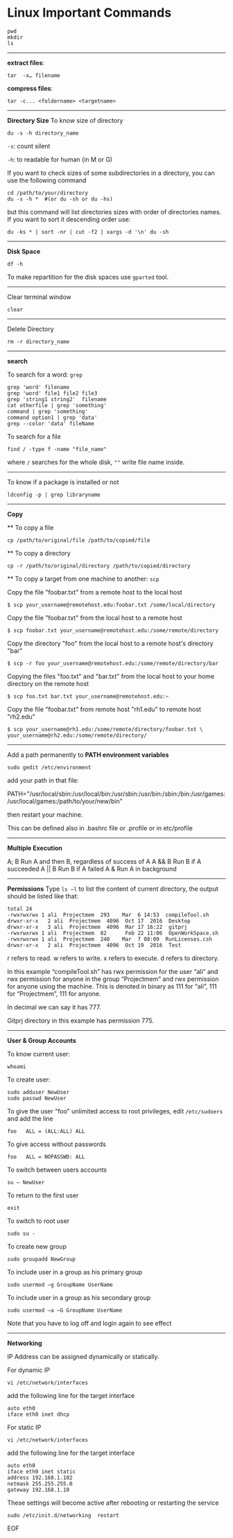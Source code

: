 # Linux Important Commands

```
pwd
mkdir
ls
```
-------------------------------------------------
__extract files__: 
```
tar  -x… filename
```
__compress files__: 
```
tar -c... <foldername> <targetname>
```
-------------------------------------------------

__Directory Size__
To know size of directory
```
du -s -h directory_name
```

`-s`: count silent

`-h`: to readable for human (in M or G)

If you want to check sizes of some subdirectories in a directory, you can use the following command
```
cd /path/to/your/directory
du -s -h *  #(or du -sh or du -hs)
```

but this command will list directories sizes with order of directories names. If you want to sort it descending order use:
```
du -ks * | sort -nr | cut -f2 | xargs -d '\n' du -sh
```
-------------------------------------------------

__Disk Space__
```
df -h
```

To make repartition for the disk spaces use `gparted` tool.

-------------------------------------------------
Clear terminal window
```
clear
```
-------------------------------------------------

Delete Directory
```
rm -r directory_name
```
-------------------------------------------------

__search__

To search for a word: `grep`

```
grep 'word' filename
grep 'word' file1 file2 file3
grep 'string1 string2'  filename
cat otherfile | grep 'something'
command | grep 'something'
command option1 | grep 'data'
grep --color 'data' fileName
```


To search for a file
```
find / -type f -name "file_name"
```

where `/` searches for the whole disk, `""` write file name inside.

-------------------------------------------------

To know if a package is installed or not
```
ldconfig -p | grep libraryname
```

-------------------------------------------------

__Copy__

** To copy a file
```
cp /path/to/original/file /path/to/copied/file
```

** To copy a directory
```
cp -r /path/to/original/directory /path/to/copied/directory
```

** To copy a target from one machine to another: `scp`

Copy the file "foobar.txt" from a remote host to the local host
```
$ scp your_username@remotehost.edu:foobar.txt /some/local/directory
```

Copy the file "foobar.txt" from the local host to a remote host
```
$ scp foobar.txt your_username@remotehost.edu:/some/remote/directory
```

Copy the directory "foo" from the local host to a remote host's directory "bar"
```
$ scp -r foo your_username@remotehost.edu:/some/remote/directory/bar 
```

Copying the files "foo.txt" and "bar.txt" from the local host to your home directory on the remote host
```
$ scp foo.txt bar.txt your_username@remotehost.edu:~
```

Copy the file "foobar.txt" from remote host "rh1.edu" to remote host "rh2.edu"
```
$ scp your_username@rh1.edu:/some/remote/directory/foobar.txt \
your_username@rh2.edu:/some/remote/directory/
```

-------------------------------------------------

Add a path permanently to __PATH environment variables__
```
sudo gedit /etc/environment
```

add your path in that file:

PATH="/usr/local/sbin:/usr/local/bin:/usr/sbin:/usr/bin:/sbin:/bin:/usr/games:/usr/local/games:/path/to/your/new/bin"

then restart your machine.

This can be defined also in .bashrc file or .profile or in etc/profile

-------------------------------------------------

__Multiple Execution__

A; B    Run A and then B, regardless of success of A
A && B  Run B if A succeeded
A || B  Run B if A failed
A &     Run A in background

-------------------------------------------------

__Permissions__
Type `ls –l` to list the content of current directory, the output should be listed like that:
```
total 24
-rwxrwxrwx 1 ali  Projectmem  293    Mar  6 14:53  compileTool.sh
drwxr-xr-x   2 ali  Projectmem  4096  Oct 17  2016  Desktop
drwxr-xr-x   3 ali  Projectmem  4096  Mar 17 16:22  gitprj
-rwxrwxrwx 1 ali  Projectmem  82      Feb 22 11:06  OpenWorkSpace.sh
-rwxrwxrwx 1 ali  Projectmem  240    Mar  7 08:09  RunLicenses.csh
drwxr-xr-x   2 ali  Projectmem  4096  Oct 19  2016  Test
```

r refers to read.
w refers to write.
x refers to execute.
d refers to directory.

In this example “compileTool.sh” has rwx permission for the user “ali” and rwx permission for anyone in the group “Projectmem” and rwx permission for anyone using the machine.
This is denoted in binary as 111 for “ali”, 111 for “Projectmem”, 111 for anyone.

In decimal we can say it has 777.

Gitprj directory in this example has permission 775.

-------------------------------------------------

__User & Group Accounts__

To know current user:
``` 
whoami
```

To create user:
```
sudo adduser NewUser
sudo passwd NewUser
```

To give the user "foo" unlimited access to root privileges, edit `/etc/sudoers` and add the line
```
foo   ALL = (ALL:ALL) ALL
```

To give access without passwords
```
foo   ALL = NOPASSWD: ALL
```

To switch between users accounts
```
su – NewUser
```

To return to the first user
```
exit
```

To switch to root user
```
sudo su -
```

To create new group
```
sudo groupadd NewGroup
```

To include user in a group as his primary group
```
sudo usermod –g GroupName UserName
```

To include user in a group as his secondary  group
```
sudo usermod –a –G GroupName UserName
```
Note that you have to log off and login again to see effect

-------------------------------------------------

__Networking__

IP Address can be assigned dynamically or statically.

For dynamic IP
```
vi /etc/network/interfaces
```
add the following line for the target interface
```
auto eth0
iface eth0 inet dhcp
```

For static IP
```
vi /etc/network/interfaces
```
add the following line for the target interface
```
auto eth0
iface eth0 inet static
address 192.168.1.102
netmask 255.255.255.0
gateway 192.168.1.10
```

These settings will become active after rebooting or restarting the service
```
sudo /etc/init.d/networking  restart
```








EOF